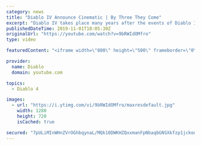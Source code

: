 ```yaml
---
category: news
title: "Diablo IV Announce Cinematic | By Three They Come"
excerpt: "Diablo IV takes place many years after the events of Diablo III, after millions have been slaughtered by the actions of the High Heavens and Burning Hells alike."
publishedDateTime: 2019-11-01T18:05:30Z
originalUrl: "https://youtube.com/watch?v=9bRWIdOMfro"
type: video

featuredContent: "<iframe width=\"800\" height=\"500\" frameborder=\"0\" src=\"https://www.youtube.com/embed/9bRWIdOMfro\" allow=\"accelerometer; autoplay; encrypted-media; gyroscope; picture-in-picture\" allowfullscreen></iframe>"

provider:
  name: Diablo
  domain: youtube.com

topics:
  - Diablo 4

images:
  - url: "https://i.ytimg.com/vi/9bRWIdOMfro/maxresdefault.jpg"
    width: 1280
    height: 720
    isCached: true

secured: "7pULiMInWHnZVrOGhbqynaL/MQk10DWKHZQxxmanFpNbaqbGNSXkfzp1jckouBtQarDVK1pyfrEKTgsy4YGrPhXinXbPM3jD0yt4mIbPPN5jmw+CiDU1SjA9LCl+jLMkm9Drz0b1dmiOp2J2DvBBrsGUvpU5BQLtjG7XD2jz6JBJ+bUfRN0FzL/os9oSv9Z9p22soJfz9sux7woY8AtevxxJ1XQwDdNBwefHUXtGPhkAFa6CxRxh34eQwqwHIK7omTdzGdadukh0qNlJ6ktGEBZ+vdyp2Mns/5Ken5Iabfjm4M8zG4G35G28mg1pLBKKyPchvQzrinZqNEAsXm5T++wbG9lLqzU5+SxZF1oPkjCvR8KAXRqnU5TDwi6KLmtl71uQzNGHuo8Qeb2zBaWOQI06/N9sjGhWA9MsGqwkxaEdiVB6pITk1kOUHtWqGzqQ;yNGFWcaKxW2LxAO0fCnJbQ=="
---
```


